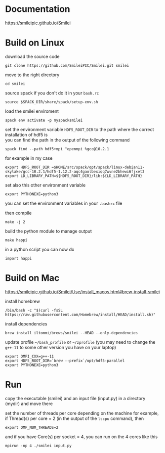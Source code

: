 # Documentation
https://smileipic.github.io/Smilei

# Build on Linux
download the source code
```
git clone https://github.com/SmileiPIC/Smilei.git smilei
```

move to the right directory
```
cd smilei
``` 

source spack if you don't do it in your `bash.rc` 
```
source $SPACK_DIR/share/spack/setup-env.sh
```

load the smilei enviroment 
```
spack env activate -p myspacksmilei
```

set the environment variable `HDF5_ROOT_DIR` to the path where the correct installation of hdf5 is  
you can find the path in the output of the following command 
```
spack find --path hdf5+mpi ^openmpi %gcc@10.2.1
```
for example in my case
```
export HDF5_ROOT_DIR =$HOME/src/spack/opt/spack/linux-debian11-skylake/gcc-10.2.1/hdf5-1.12.2-aqc4gaolbexiqq7wvne2bhewi6fjxet3
export LD_LIBRARY_PATH=${HDF5_ROOT_DIR}/lib:${LD_LIBRARY_PATH}
```

set also this other environment variable 
```
export PYTHONEXE=python3
``` 

you can set the environment variables in your `.bashrc` file

then compile
```
make -j 2
``` 

build the python module to manage output 
```
make happi
```

in a python script you can now do
```
import happi
```

# Build on Mac
https://smileipic.github.io/Smilei/Use/install_macos.html#brew-install-smilei

install homebrew 
```
/bin/bash -c "$(curl -fsSL https://raw.githubusercontent.com/Homebrew/install/HEAD/install.sh)"
```

install dependencies 
```
brew install iltommi/brews/smilei --HEAD --only-dependencies
```

update profile `~/bash_profile` or `~/zprofile` (you may need to change the `g++-11` to some other version you have on your laptop)
```
export OMPI_CXX=g++-11
export HDF5_ROOT_DIR=`brew --prefix`/opt/hdf5-parallel
export PYTHONEXE=python3
```


# Run 
copy the executable (smilei) and an input file (input.py) in a directory (mydir) and move there 

set the number of threads per core depending on the machine 
for example, if Thread(s) per core = 2 (in the output of the `lscpu` command), then
```
export OMP_NUM_THREADS=2
```

and if you have Core(s) per socket = 4, you can run on the 4 cores like this 
```
mpirun -np 4 ./smilei input.py
```